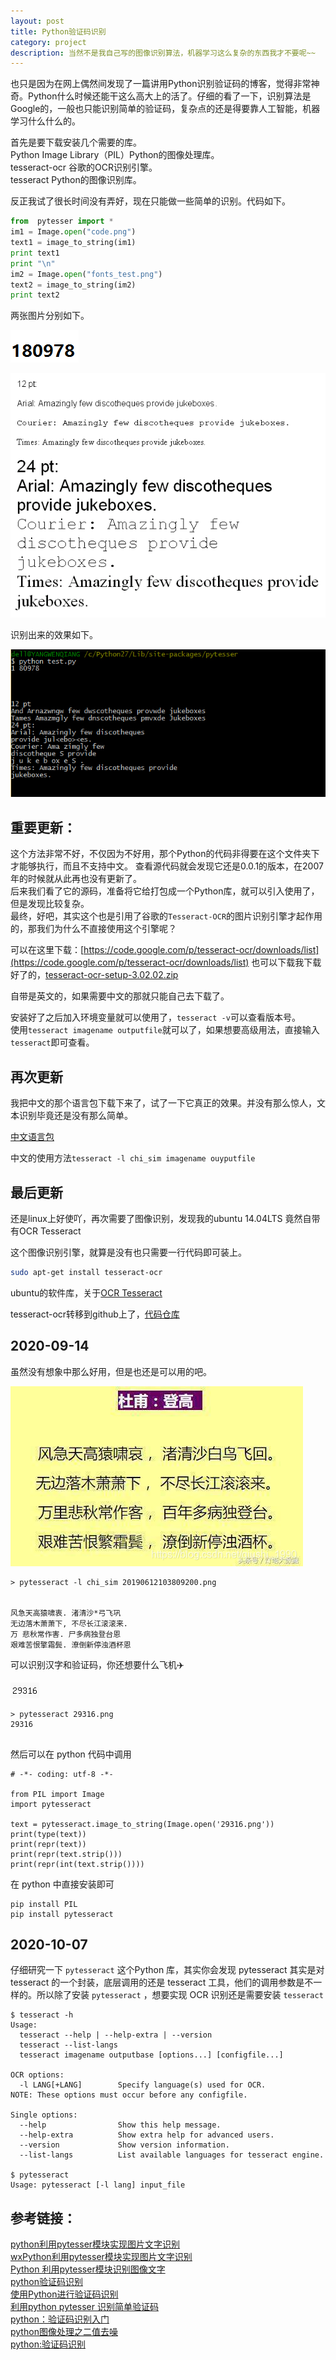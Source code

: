 ```yaml
---
layout: post
title: Python验证码识别
category: project
description: 当然不是我自己写的图像识别算法，机器学习这么复杂的东西我才不要呢~~
---
```


也只是因为在网上偶然间发现了一篇讲用Python识别验证码的博客，觉得非常神奇。Python什么时候还能干这么高大上的活了。仔细的看了一下，识别算法是Google的，一般也只能识别简单的验证码，复杂点的还是得要靠人工智能，机器学习什么什么的。      

首先是要下载安装几个需要的库。      
Python Image Library（PIL）Python的图像处理库。    
tesseract-ocr 谷歌的OCR识别引擎。     
tesseract Python的图像识别库。     

反正我试了很长时间没有弄好，现在只能做一些简单的识别。代码如下。

```python
from  pytesser import *
im1 = Image.open("code.png")
text1 = image_to_string(im1)
print text1
print "\n"
im2 = Image.open("fonts_test.png")
text2 = image_to_string(im2)
print text2
```

两张图片分别如下。    

![code.png](/images/code.png)     

![fonts_test.png](/images/fonts_test.png)    

识别出来的效果如下。    

![code_successful.jpg](/images/code_successful.jpg)     

## 重要更新：

这个方法非常不好，不仅因为不好用，那个Python的代码非得要在这个文件夹下才能够执行，而且不支持中文。 查看源代码就会发现它还是0.0.1的版本，在2007年的时候就从此再也没有更新了。         
后来我们看了它的源码，准备将它给打包成一个Python库，就可以引入使用了，但是发现比较复杂。      
最终，好吧，其实这个也是引用了谷歌的`Tesseract-OCR`的图片识别引擎才起作用的，那我们为什么不直接使用这个引擎呢？       

可以在这里下载：[https://code.google.com/p/tesseract-ocr/downloads/list](https://code.google.com/p/tesseract-ocr/downloads/list)
也可以下载我下载好了的，[tesseract-ocr-setup-3.02.02.zip](/software/tesseract-ocr-setup-3.02.02.zip)          

自带是英文的，如果需要中文的那就只能自己去下载了。          

安装好了之后加入环境变量就可以使用了，`tesseract -v`可以查看版本号。            
使用`tesseract imagename outputfile`就可以了，如果想要高级用法，直接输入`tesseract`即可查看。   

## 再次更新
我把中文的那个语言包下载下来了，试了一下它真正的效果。并没有那么惊人，文本识别毕竟还是没有那么简单。  

[中文语言包](/software/chi_sim.traineddata)   

中文的使用方法`tesseract -l chi_sim imagename ouyputfile`

## 最后更新

还是linux上好使吖，再次需要了图像识别，发现我的ubuntu 14.04LTS 竟然自带有OCR Tesseract 

这个图像识别引擎，就算是没有也只需要一行代码即可装上。

```bash
sudo apt-get install tesseract-ocr
```

ubuntu的软件库，关于[OCR Tesseract ](https://ubuntu.flowconsult.at/linux/ocr-tesseract-text-recognition-ubuntu-14-04/)

tesseract-ocr转移到github上了，[代码仓库](https://github.com/tesseract-ocr/tesseract)

## 2020-09-14 

虽然没有想象中那么好用，但是也还是可以用的吧。

![20190612103809200.png](/images/20190612103809200.png)

```
> pytesseract -l chi_sim 20190612103809200.png


风急天高猿啸衷. 渚清沙*弓飞巩
无边落木萧萧下, 不尽长江滚滚来.
万 悲秋常作害. 尸多病独登台恩
艰难苦恨擎霜鬓. 潦倒新停浊酒杯恩
```

可以识别汉字和验证码，你还想要什么飞机✈️

![29316.png](/images/29316.png)

```
> pytesseract 29316.png
29316


```

然后可以在 python 代码中调用

```
# -*- coding: utf-8 -*-

from PIL import Image
import pytesseract

text = pytesseract.image_to_string(Image.open('29316.png'))
print(type(text))
print(repr(text))
print(repr(text.strip()))
print(repr(int(text.strip())))

```

在 python 中直接安装即可

```
pip install PIL
pip install pytesseract
```

## 2020-10-07

仔细研究一下 `pytesseract` 这个Python 库，其实你会发现 pytesseract 其实是对 tesseract 的一个封装，底层调用的还是 tesseract 工具，他们的调用参数是不一样的。所以除了安装 `pytesseract` ，想要实现 OCR 识别还是需要安装 `tesseract`

```
$ tesseract -h
Usage:
  tesseract --help | --help-extra | --version
  tesseract --list-langs
  tesseract imagename outputbase [options...] [configfile...]

OCR options:
  -l LANG[+LANG]        Specify language(s) used for OCR.
NOTE: These options must occur before any configfile.

Single options:
  --help                Show this help message.
  --help-extra          Show extra help for advanced users.
  --version             Show version information.
  --list-langs          List available languages for tesseract engine.

$ pytesseract
Usage: pytesseract [-l lang] input_file
```

## 参考链接：      

[python利用pytesser模块实现图片文字识别](http://www.jinglingshu.org/?p=9281)       
[ wxPython利用pytesser模块实现图片文字识别](http://blog.csdn.net/hk_jh/article/details/8961449)      
[Python 利用pytesser模块识别图像文字](http://www.cnblogs.com/chenbjin/p/4147564.html)      
[python验证码识别](http://www.ahlinux.com/python/10193.html)     
[使用Python进行验证码识别](http://www.pythonclub.org/project/captcha/python-pil)     
[利用python pytesser 识别简单验证码](http://blog.csdn.net/zq602316498/article/details/37817341)      
[python：验证码识别入门](http://blog.feshine.net/technology/1163.html)       
[python图像处理之二值去噪](http://blog.feshine.net/technology/1164.html)         
[python:验证码识别](http://blog.sina.com.cn/s/blog_a73687bc0101dpcg.html)       

